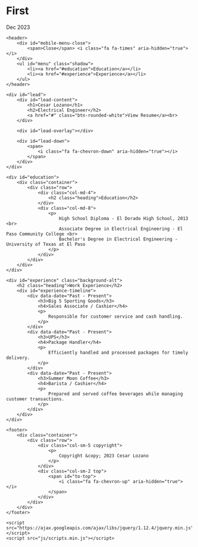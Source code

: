 # First
Dec 2023
<!DOCTYPE html>
<html class="no-js" lang="en">

<head>
    <meta charset="utf-8">
    <meta http-equiv="X-UA-Compatible" content="IE=edge">
    <meta name="viewport" content="width=device-width, initial-scale=1">
    <title>Cesar Lozano's Resume</title>
    <link rel="shortcut icon" href="favicon.ico" type="image/x-icon">
    <link rel="icon" href="favicon.ico" type="image/x-icon">
    <link href="https://fonts.googleapis.com/css?family=Lato:300,400,700,900" rel="stylesheet">
    <link rel="stylesheet" href="libs/font-awesome/css/font-awesome.min.css">
    <link href="css/bootstrap.min.css" rel="stylesheet">
    <link href="css/styles.css" rel="stylesheet">
</head>

<body>
    <div id="mobile-menu-open" class="shadow-large">
        <i class="fa fa-bars" aria-hidden="true"></i>
    </div>

    <header>
        <div id="mobile-menu-close">
            <span>Close</span> <i class="fa fa-times" aria-hidden="true"></i>
        </div>
        <ul id="menu" class="shadow">
            <li><a href="#education">Education</a></li>
            <li><a href="#experience">Experience</a></li>
        </ul>
    </header>

    <div id="lead">
        <div id="lead-content">
            <h1>Cesar Lozano</h1>
            <h2>Electrical Engineer</h2>
            <a href="#" class="btn-rounded-white">View Resume</a><br>
        </div>

        <div id="lead-overlay"></div>

        <div id="lead-down">
            <span>
                <i class="fa fa-chevron-down" aria-hidden="true"></i>
            </span>
        </div>
    </div>

    <div id="education">
        <div class="container">
            <div class="row">
                <div class="col-md-4">
                    <h2 class="heading">Education</h2>
                </div>
                <div class="col-md-8">
                    <p>
                        High School Diploma - El Dorado High School, 2013 <br>
                        Associate Degree in Electrical Engineering - El Paso Community College <br>
                        Bachelor's Degree in Electrical Engineering - University of Texas at El Paso
                    </p>
                </div>
            </div>
        </div>
    </div>

    <div id="experience" class="background-alt">
        <h2 class="heading">Work Experience</h2>
        <div id="experience-timeline">
            <div data-date="Past - Present">
                <h3>Big 5 Sporting Goods</h3>
                <h4>Sales Associate / Cashier</h4>
                <p>
                    Responsible for customer service and cash handling.
                </p>
            </div>
            <div data-date="Past - Present">
                <h3>UPS</h3>
                <h4>Package Handler</h4>
                <p>
                    Efficiently handled and processed packages for timely delivery.
                </p>
            </div>
            <div data-date="Past - Present">
                <h3>Summer Moon Coffee</h3>
                <h4>Barista / Cashier</h4>
                <p>
                    Prepared and served coffee beverages while managing customer transactions.
                </p>
            </div>
        </div>
    </div>

    <footer>
        <div class="container">
            <div class="row">
                <div class="col-sm-5 copyright">
                    <p>
                        Copyright &copy; 2023 Cesar Lozano
                    </p>
                </div>
                <div class="col-sm-2 top">
                    <span id="to-top">
                        <i class="fa fa-chevron-up" aria-hidden="true"></i>
                    </span>
                </div>
            </div>
        </div>
    </footer>

    <script src="https://ajax.googleapis.com/ajax/libs/jquery/1.12.4/jquery.min.js"></script>
    <script src="js/scripts.min.js"></script>
</body>

</html>
